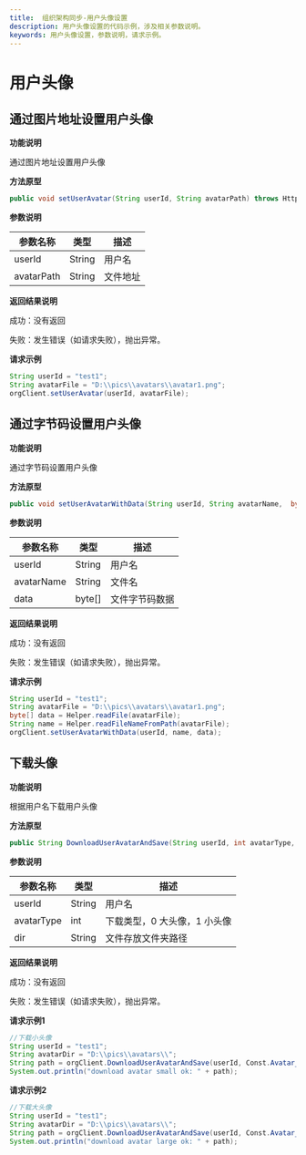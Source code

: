 ```yaml
---
title:  组织架构同步-用户头像设置
description: 用户头像设置的代码示例，涉及相关参数说明。
keywords: 用户头像设置，参数说明，请求示例。
---
```


# 用户头像

## 通过图片地址设置用户头像

**功能说明**

通过图片地址设置用户头像

**方法原型**

```java
public void setUserAvatar(String userId, String avatarPath) throws HttpRequestException, ParamParserException, AESCryptoException, FileIOException;
```

**参数说明**

| 参数名称   | 类型   | 描述     |
| ---------- | ------ | -------- |
| userId     | String | 用户名   |
| avatarPath | String | 文件地址 |

**返回结果说明**

成功：没有返回

失败：发生错误（如请求失败），抛出异常。

**请求示例**

```java
String userId = "test1";
String avatarFile = "D:\\pics\\avatars\\avatar1.png";
orgClient.setUserAvatar(userId, avatarFile);
```

## 通过字节码设置用户头像

**功能说明**

通过字节码设置用户头像

**方法原型**

```java
public void setUserAvatarWithData(String userId, String avatarName,  byte[] data) throws HttpRequestException, ParamParserException, AESCryptoException, FileIOException;
```

**参数说明**

| 参数名称   | 类型   | 描述           |
| ---------- | ------ | -------------- |
| userId     | String | 用户名         |
| avatarName | String | 文件名         |
| data       | byte[] | 文件字节码数据 |

**返回结果说明**

成功：没有返回

失败：发生错误（如请求失败），抛出异常。

**请求示例**

```java
String userId = "test1";
String avatarFile = "D:\\pics\\avatars\\avatar1.png";
byte[] data = Helper.readFile(avatarFile);
String name = Helper.readFileNameFromPath(avatarFile);
orgClient.setUserAvatarWithData(userId, name, data);
```

## 下载头像

**功能说明**

根据用户名下载用户头像

**方法原型**

```java
public String DownloadUserAvatarAndSave(String userId, int avatarType, String dir) throws AESCryptoException, ParamParserException, HttpRequestException, FileIOException;
```

**参数说明**

| 参数名称   | 类型   | 描述                         |
| ---------- | ------ | ---------------------------- |
| userId     | String | 用户名                       |
| avatarType | int    | 下载类型，0 大头像，1 小头像 |
| dir        | String | 文件存放文件夹路径           |

**返回结果说明**

成功：没有返回

失败：发生错误（如请求失败），抛出异常。

**请求示例1**

```java
//下载小头像
String userId = "test1";
String avatarDir = "D:\\pics\\avatars\\";
String path = orgClient.DownloadUserAvatarAndSave(userId, Const.Avatar_Small, avatarDir);
System.out.println("download avatar small ok: " + path);
```

**请求示例2**

```java
//下载大头像
String userId = "test1";
String avatarDir = "D:\\pics\\avatars\\";
String path = orgClient.DownloadUserAvatarAndSave(userId, Const.Avatar_Large, avatarDir);
System.out.println("download avatar large ok: " + path);
```